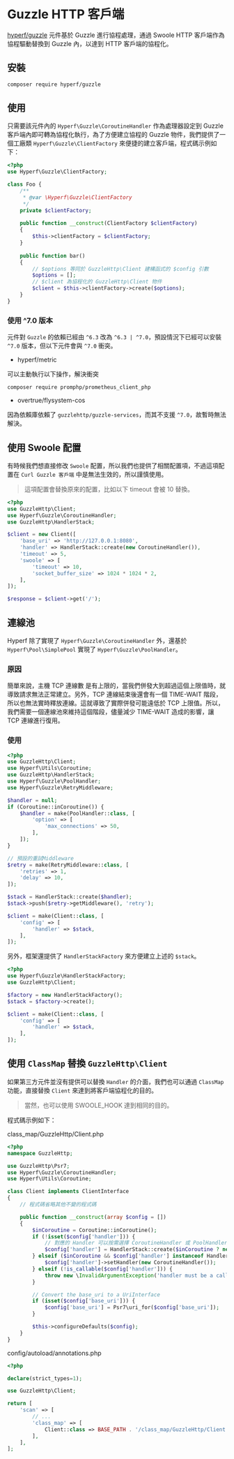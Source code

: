 # Guzzle HTTP 客戶端

[hyperf/guzzle](https://github.com/hyperf/guzzle) 元件基於 Guzzle 進行協程處理，通過 Swoole HTTP 客戶端作為協程驅動替換到 Guzzle 內，以達到 HTTP 客戶端的協程化。

## 安裝

```bash
composer require hyperf/guzzle
```

## 使用

只需要該元件內的 `Hyperf\Guzzle\CoroutineHandler` 作為處理器設定到 Guzzle 客戶端內即可轉為協程化執行，為了方便建立協程的 Guzzle 物件，我們提供了一個工廠類 `Hyperf\Guzzle\ClientFactory` 來便捷的建立客戶端，程式碼示例如下：

```php
<?php 
use Hyperf\Guzzle\ClientFactory;

class Foo {
    /**
     * @var \Hyperf\Guzzle\ClientFactory
     */
    private $clientFactory;
    
    public function __construct(ClientFactory $clientFactory)
    {
        $this->clientFactory = $clientFactory;
    }
    
    public function bar()
    {
        // $options 等同於 GuzzleHttp\Client 建構函式的 $config 引數
        $options = [];
        // $client 為協程化的 GuzzleHttp\Client 物件
        $client = $this->clientFactory->create($options);
    }
}
```

### 使用 ^7.0 版本

元件對 `Guzzle` 的依賴已經由 `^6.3` 改為 `^6.3 | ^7.0`，預設情況下已經可以安裝 `^7.0` 版本，但以下元件會與 `^7.0` 衝突。

- hyperf/metric

可以主動執行以下操作，解決衝突

```
composer require promphp/prometheus_client_php
```

- overtrue/flysystem-cos

因為依賴庫依賴了 `guzzlehttp/guzzle-services`，而其不支援 `^7.0`，故暫時無法解決。

## 使用 Swoole 配置

有時候我們想直接修改 `Swoole` 配置，所以我們也提供了相關配置項，不過這項配置在 `Curl Guzzle 客戶端` 中是無法生效的，所以謹慎使用。

> 這項配置會替換原來的配置，比如以下 timeout 會被 10 替換。

```php
<?php
use GuzzleHttp\Client;
use Hyperf\Guzzle\CoroutineHandler;
use GuzzleHttp\HandlerStack;

$client = new Client([
    'base_uri' => 'http://127.0.0.1:8080',
    'handler' => HandlerStack::create(new CoroutineHandler()),
    'timeout' => 5,
    'swoole' => [
        'timeout' => 10,
        'socket_buffer_size' => 1024 * 1024 * 2,
    ],
]);

$response = $client->get('/');

```

## 連線池

Hyperf 除了實現了 `Hyperf\Guzzle\CoroutineHandler` 外，還基於 `Hyperf\Pool\SimplePool` 實現了 `Hyperf\Guzzle\PoolHandler`。

### 原因

簡單來說，主機 TCP 連線數 是有上限的，當我們併發大到超過這個上限值時，就導致請求無法正常建立。另外，TCP 連線結束後還會有一個 TIME-WAIT 階段，所以也無法實時釋放連線。這就導致了實際併發可能遠低於 TCP 上限值。所以，我們需要一個連線池來維持這個階段，儘量減少 TIME-WAIT 造成的影響，讓 TCP 連線進行復用。

### 使用

```php
<?php
use GuzzleHttp\Client;
use Hyperf\Utils\Coroutine;
use GuzzleHttp\HandlerStack;
use Hyperf\Guzzle\PoolHandler;
use Hyperf\Guzzle\RetryMiddleware;

$handler = null;
if (Coroutine::inCoroutine()) {
    $handler = make(PoolHandler::class, [
        'option' => [
            'max_connections' => 50,
        ],
    ]);
}

// 預設的重試Middleware
$retry = make(RetryMiddleware::class, [
    'retries' => 1,
    'delay' => 10,
]);

$stack = HandlerStack::create($handler);
$stack->push($retry->getMiddleware(), 'retry');

$client = make(Client::class, [
    'config' => [
        'handler' => $stack,
    ],
]);
```

另外，框架還提供了 `HandlerStackFactory` 來方便建立上述的 `$stack`。

```php
<?php
use Hyperf\Guzzle\HandlerStackFactory;
use GuzzleHttp\Client;

$factory = new HandlerStackFactory();
$stack = $factory->create();

$client = make(Client::class, [
    'config' => [
        'handler' => $stack,
    ],
]);
```

## 使用 `ClassMap` 替換 `GuzzleHttp\Client`

如果第三方元件並沒有提供可以替換 `Handler` 的介面，我們也可以通過 `ClassMap` 功能，直接替換 `Client` 來達到將客戶端協程化的目的。

> 當然，也可以使用 SWOOLE_HOOK 達到相同的目的。

程式碼示例如下：

class_map/GuzzleHttp/Client.php

```php
<?php
namespace GuzzleHttp;

use GuzzleHttp\Psr7;
use Hyperf\Guzzle\CoroutineHandler;
use Hyperf\Utils\Coroutine;

class Client implements ClientInterface
{
    // 程式碼省略其他不變的程式碼

    public function __construct(array $config = [])
    {
        $inCoroutine = Coroutine::inCoroutine();
        if (!isset($config['handler'])) {
            // 對應的 Handler 可以按需選擇 CoroutineHandler 或 PoolHandler
            $config['handler'] = HandlerStack::create($inCoroutine ? new CoroutineHandler() : null);
        } elseif ($inCoroutine && $config['handler'] instanceof HandlerStack) {
            $config['handler']->setHandler(new CoroutineHandler());
        } elseif (!is_callable($config['handler'])) {
            throw new \InvalidArgumentException('handler must be a callable');
        }

        // Convert the base_uri to a UriInterface
        if (isset($config['base_uri'])) {
            $config['base_uri'] = Psr7\uri_for($config['base_uri']);
        }

        $this->configureDefaults($config);
    }
}

```

config/autoload/annotations.php

```php
<?php

declare(strict_types=1);

use GuzzleHttp\Client;

return [
    'scan' => [
        // ...
        'class_map' => [
            Client::class => BASE_PATH . '/class_map/GuzzleHttp/Client.php',
        ],
    ],
];
```
